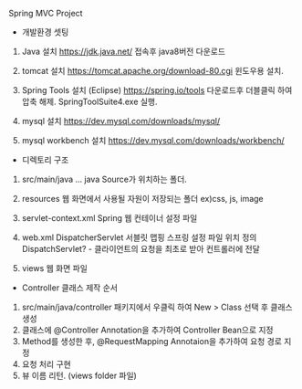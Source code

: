 Spring MVC Project

- 개발환경 셋팅
1. Java 설치 
	https://jdk.java.net/ 접속후 java8버전 다운로드

2. tomcat 설치 
	https://tomcat.apache.org/download-80.cgi 윈도우용 설치.

3. Spring Tools 설치 (Eclipse) 
	https://spring.io/tools 다운로드후 더블클릭 하여 압축 해제. SpringToolSuite4.exe 실행.

4. mysql 설치 
	https://dev.mysql.com/downloads/mysql/

5. mysql workbench 설치 
	https://dev.mysql.com/downloads/workbench/
	
	
- 디렉토리 구조
1. src/main/java ... 
	java Source가 위치하는 폴더.

2. resources 
	웹 화면에서 사용될 자원이 저장되는 폴더 ex)css, js, image

3. servlet-context.xml 
	Spring 웹 컨테이너 설정 파일

4. web.xml
	DispatcherServlet 서블릿 맵핑
	스프링 설정 파일 위치 정의
	DispatchServlet? - 클라이언트의 요청을 최초로 받아 컨트롤러에 전달

4. views 
	웹 화면 파일

- Controller 클래스 제작 순서
1. src/main/java/controller 패키지에서 우클릭 하여 New > Class 선택 후 클래스 생성
2. 클래스에 @Controller Annotation을 추가하여 Controller Bean으로 지정
3. Method를 생성한 후, @RequestMapping Annotaion을 추가하여 요청 경로 지정
4. 요청 처리 구현
5. 뷰 이름 리턴. (views folder 파일)